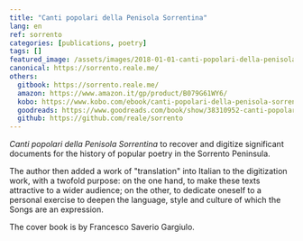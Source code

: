 ```yaml
---
title: "Canti popolari della Penisola Sorrentina"
lang: en
ref: sorrento
categories: [publications, poetry]
tags: []
featured_image: /assets/images/2018-01-01-canti-popolari-della-penisola-sorrentina.jpg
canonical: https://sorrento.reale.me/
others:
  gitbook: https://sorrento.reale.me/
  amazon: https://www.amazon.it/gp/product/B079G61WY6/
  kobo: https://www.kobo.com/ebook/canti-popolari-della-penisola-sorrentina
  goodreads: https://www.goodreads.com/book/show/38310952-canti-popolari-della-penisola-sorrentina
  github: https://github.com/reale/sorrento
---
```


_Canti popolari della Penisola Sorrentina_ to recover and digitize significant documents for the history of popular poetry in the Sorrento Peninsula.

The author then added a work of "translation" into Italian to the digitization work, with a twofold purpose: on the one hand, to make these texts attractive to a wider audience; on the other, to dedicate oneself to a personal exercise to deepen the language, style and culture of which the Songs are an expression.

The cover book is by Francesco Saverio Gargiulo.
